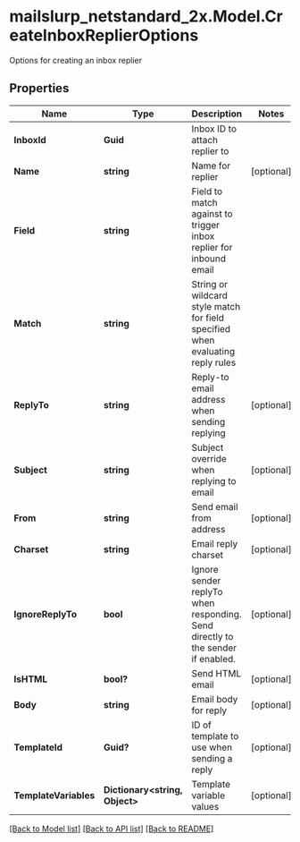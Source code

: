 # mailslurp_netstandard_2x.Model.CreateInboxReplierOptions
Options for creating an inbox replier

## Properties

Name | Type | Description | Notes
------------ | ------------- | ------------- | -------------
**InboxId** | **Guid** | Inbox ID to attach replier to | 
**Name** | **string** | Name for replier | [optional] 
**Field** | **string** | Field to match against to trigger inbox replier for inbound email | 
**Match** | **string** | String or wildcard style match for field specified when evaluating reply rules | 
**ReplyTo** | **string** | Reply-to email address when sending replying | [optional] 
**Subject** | **string** | Subject override when replying to email | [optional] 
**From** | **string** | Send email from address | [optional] 
**Charset** | **string** | Email reply charset | [optional] 
**IgnoreReplyTo** | **bool** | Ignore sender replyTo when responding. Send directly to the sender if enabled. | [optional] 
**IsHTML** | **bool?** | Send HTML email | [optional] 
**Body** | **string** | Email body for reply | [optional] 
**TemplateId** | **Guid?** | ID of template to use when sending a reply | [optional] 
**TemplateVariables** | **Dictionary&lt;string, Object&gt;** | Template variable values | [optional] 

[[Back to Model list]](../README#documentation-for-models) [[Back to API list]](../README#documentation-for-api-endpoints) [[Back to README]](../README)

